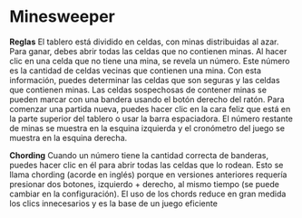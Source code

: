 # Minesweeper
**Reglas**
El tablero está dividido en celdas, con minas distribuidas al azar. Para ganar, debes abrir
todas las celdas que no contienen minas. Al hacer clic en una celda que no tiene una mina,
se revela un número. Este número es la cantidad de celdas vecinas que contienen una
mina. Con esta información, puedes determinar las celdas que son seguras y las celdas que
contienen minas. Las celdas sospechosas de contener minas se pueden marcar con una
bandera usando el botón derecho del ratón.
Para comenzar una partida nueva, puedes hacer clic en la cara feliz que está en la parte
superior del tablero o usar la barra espaciadora. El número restante de minas se muestra en
la esquina izquierda y el cronómetro del juego se muestra en la esquina derecha.  
  
**Chording**
Cuando un número tiene la cantidad correcta de banderas, puedes hacer clic en él para
abrir todas las celdas que lo rodean. Esto se llama chording (acorde en inglés) porque en
versiones anteriores requería presionar dos botones, izquierdo + derecho, al mismo tiempo
(se puede cambiar en la configuración). El uso de los chords reduce en gran medida los
clics innecesarios y es la base de un juego eficiente
